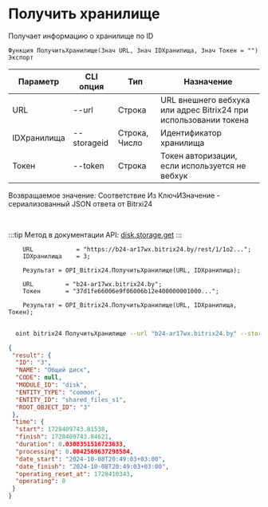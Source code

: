 ﻿---
sidebar_position: 3
---

# Получить хранилище
 Получает информацию о хранилище по ID



`Функция ПолучитьХранилище(Знач URL, Знач IDХранилища, Знач Токен = "") Экспорт`

  | Параметр | CLI опция | Тип | Назначение |
  |-|-|-|-|
  | URL | --url | Строка | URL внешнего вебхука или адрес Bitrix24 при использовании токена |
  | IDХранилища | --storageid | Строка, Число | Идентификатор хранилища |
  | Токен | --token | Строка | Токен авторизации, если используется не вебхук |

  
  Возвращаемое значение:   Соответствие Из КлючИЗначение - сериализованный JSON ответа от Bitrxi24

<br/>

:::tip
Метод в документации API: [disk.storage.get](https://dev.1c-bitrix.ru/rest_help/disk/storage/disk_storage_get.php)
:::
<br/>


```bsl title="Пример кода"
    URL            = "https://b24-ar17wx.bitrix24.by/rest/1/1o2...";
    IDХранилища    = 3;

    Результат = OPI_Bitrix24.ПолучитьХранилище(URL, IDХранилища);

    URL         = "b24-ar17wx.bitrix24.by";
    Токен       = "37d1fe66006e9f06006b12e400000001000...";

    Результат = OPI_Bitrix24.ПолучитьХранилище(URL, IDХранилища, Токен);
```



```sh title="Пример команды CLI"
    
  oint bitrix24 ПолучитьХранилище --url "b24-ar17wx.bitrix24.by" --storageid %storageid% --token "b9df7366006e9f06006b12e400000001000..."

```

```json title="Результат"
{
 "result": {
  "ID": "3",
  "NAME": "Общий диск",
  "CODE": null,
  "MODULE_ID": "disk",
  "ENTITY_TYPE": "common",
  "ENTITY_ID": "shared_files_s1",
  "ROOT_OBJECT_ID": "3"
 },
 "time": {
  "start": 1728409743.81538,
  "finish": 1728409743.84621,
  "duration": 0.0308351516723633,
  "processing": 0.0042569637298584,
  "date_start": "2024-10-08T20:49:03+03:00",
  "date_finish": "2024-10-08T20:49:03+03:00",
  "operating_reset_at": 1728410343,
  "operating": 0
 }
}
```
